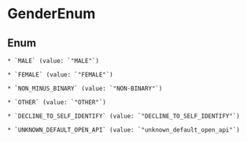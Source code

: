 
# GenderEnum

## Enum


    * `MALE` (value: `"MALE"`)

    * `FEMALE` (value: `"FEMALE"`)

    * `NON_MINUS_BINARY` (value: `"NON-BINARY"`)

    * `OTHER` (value: `"OTHER"`)

    * `DECLINE_TO_SELF_IDENTIFY` (value: `"DECLINE_TO_SELF_IDENTIFY"`)

    * `UNKNOWN_DEFAULT_OPEN_API` (value: `"unknown_default_open_api"`)



